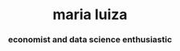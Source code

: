 <h1 align="center">maria luiza</h1>
<h3 align="center">economist and data science enthusiastic</h3>


